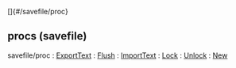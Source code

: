 []{#/savefile/proc}
  ## procs (savefile)
  savefile/proc
  :   [ExportText](ref/savefile/proc/ExportText)
  :   [Flush](ref/savefile/proc/Flush)
  :   [ImportText](ref/savefile/proc/ImportText)
  :   [Lock](ref/savefile/proc/Lock)
  :   [Unlock](ref/savefile/proc/Unlock)
  :   [New](ref/savefile/proc/New)